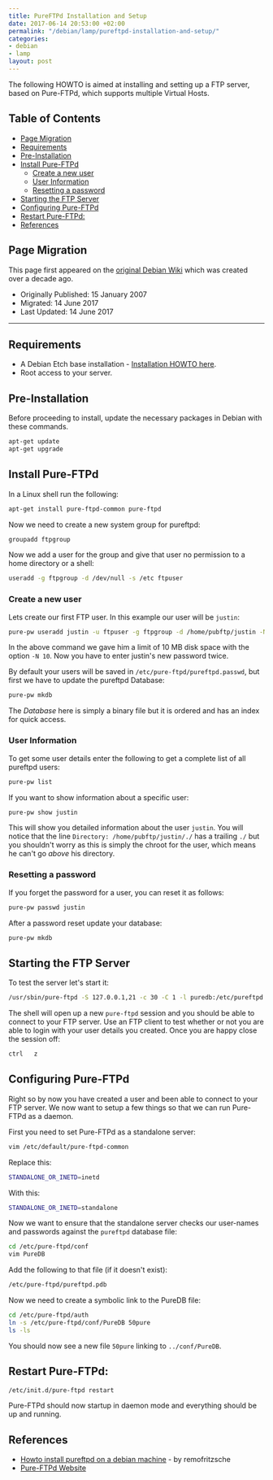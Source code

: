 ```yaml
---
title: PureFTPd Installation and Setup
date: 2017-06-14 20:53:00 +02:00
permalink: "/debian/lamp/pureftpd-installation-and-setup/"
categories:
- debian
- lamp
layout: post
---
```


The following HOWTO is aimed at installing and setting up a FTP server, based on Pure-FTPd, which supports multiple Virtual Hosts.

## Table of Contents
<!-- MarkdownTOC -->

- [Page Migration](#page-migration)
- [Requirements](#requirements)
- [Pre-Installation](#pre-installation)
- [Install Pure-FTPd](#install-pure-ftpd)
    - [Create a new user](#create-a-new-user)
    - [User Information](#user-information)
    - [Resetting a password](#resetting-a-password)
- [Starting the FTP Server](#starting-the-ftp-server)
- [Configuring Pure-FTPd](#configuring-pure-ftpd)
- [Restart Pure-FTPd:](#restart-pure-ftpd)
- [References](#references)

<!-- /MarkdownTOC -->

## Page Migration
This page first appeared on the [original Debian Wiki][history] which was created over a decade ago.

 - Originally Published: 15 January 2007
 - Migrated: 14 June 2017
 - Last Updated: 14 June 2017

---

## Requirements

 - A Debian Etch base installation - [Installation HOWTO here][debian-etch-install].
 - Root access to your server.

## Pre-Installation

Before proceeding to install, update the necessary packages in Debian with these commands.
```bash
apt-get update
apt-get upgrade
```

## Install Pure-FTPd
In a Linux shell run the following:
```bash
apt-get install pure-ftpd-common pure-ftpd
```
Now we need to create a new system group for pureftpd:
```bash
groupadd ftpgroup
```
Now we add a user for the group and give that user no permission to a home directory or a shell:
```bash
useradd -g ftpgroup -d /dev/null -s /etc ftpuser
```
### Create a new user
Lets create our first FTP user. In this example our user will be `justin`:
```bash
pure-pw useradd justin -u ftpuser -g ftpgroup -d /home/pubftp/justin -N 10
```
In the above command we gave him a limit of 10 MB disk space with the option `-N 10`. Now you have to enter justin's new password twice.

By default your users will be saved in `/etc/pure-ftpd/pureftpd.passwd`, but first we have to update the pureftpd Database:
```bash
pure-pw mkdb
```
The _Database_ here is simply a binary file but it is ordered and has an index for quick access.

### User Information
To get some user details enter the following to get a complete list of all pureftpd users:
```bash
pure-pw list
```
If you want to show information about a specific user:
```bash
pure-pw show justin
```
This will show you detailed information about the user `justin`.
You will notice that the line `Directory: /home/pubftp/justin/./` has a trailing `./` but you shouldn't worry as this is simply the chroot for the user, which means he can't go _above_ his directory.

### Resetting a password
If you forget the password for a user, you can reset it as follows:
```bash
pure-pw passwd justin
```
After a password reset update your database:
```bash
pure-pw mkdb
```

## Starting the FTP Server
To test the server let's start it:
```bash
/usr/sbin/pure-ftpd -S 127.0.0.1,21 -c 30 -C 1 -l puredb:/etc/pureftpd.pdb -x -E -j -R
```
The shell will open up a new `pure-ftpd` session and you should be able to connect to your FTP server. Use an FTP client to test whether or not you are able to login with your user details you created.
Once you are happy close the session off:
```bash
ctrl   z
```

## Configuring Pure-FTPd
Right so by now you have created a user and been able to connect to your FTP server. We now want to setup a few things so that we can run Pure-FTPd as a daemon.

First you need to set Pure-FTPd as a standalone server:
```bash
vim /etc/default/pure-ftpd-common
```
Replace this:
```bash
STANDALONE_OR_INETD=inetd
```
With this:
```bash
STANDALONE_OR_INETD=standalone
```
Now we want to ensure that the standalone server checks our user-names and passwords against the `pureftpd` database file:
```bash
cd /etc/pure-ftpd/conf
vim PureDB
```
Add the following to that file (if it doesn't exist):
```bash
/etc/pure-ftpd/pureftpd.pdb
```
Now we need to create a symbolic link to the PureDB file:
```bash
cd /etc/pure-ftpd/auth
ln -s /etc/pure-ftpd/conf/PureDB 50pure
ls -ls
```
You should now see a new file `50pure` linking to `../conf/PureDB`.

## Restart Pure-FTPd:
```bash
/etc/init.d/pure-ftpd restart
```
Pure-FTPd should now startup in daemon mode and everything should be up and running.

## References

 - [Howto install pureftpd on a debian machine][ref1] - by remofritzsche
 - [Pure-FTPd Website][ref2]

[debian-etch-install]: /debian/installing-a-debian-etch-base-system/
[history]: /howto-history/
[ref1]: http://www.debian-administration.org/articles/383
[ref2]: http://www.pureftpd.org/